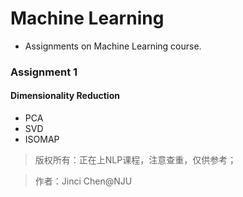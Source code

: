 # Machine Learning
- Assignments on Machine Learning course.

### Assignment 1

#### Dimensionality Reduction
- PCA
- SVD
- ISOMAP

> 版权所有：正在上NLP课程，注意查重，仅供参考；


> 作者：Jinci Chen@NJU
